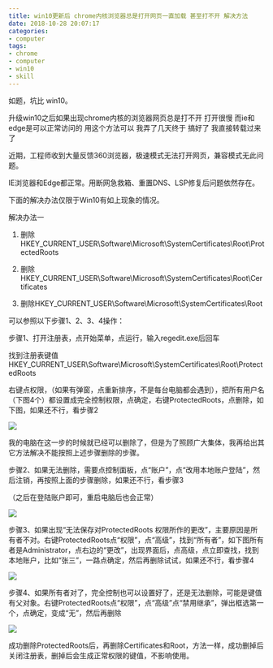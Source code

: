 ```yaml
---
title: win10更新后 chrome内核浏览器总是打开网页一直加载 甚至打不开 解决方法
date: 2018-10-28 20:07:17
categories:
- computer
tags:
- chrome
- computer
- win10
- skill
---
```

如题，坑比 win10。

<!-- more -->

升级win10之后如果出现chrome内核的浏览器网页总是打不开 打开很慢 而ie和edge是可以正常访问的 用这个方法可以 我弄了几天终于 搞好了 我直接转载过来了 

近期，工程师收到大量反馈360浏览器，极速模式无法打开网页，兼容模式无此问题。

IE浏览器和Edge都正常。用断网急救箱、重置DNS、LSP修复后问题依然存在。

下面的解决办法仅限于Win10有如上现象的情况。

解决办法一

1. 删除HKEY_CURRENT_USER\Software\Microsoft\SystemCertificates\Root\ProtectedRoots 

2. 删除HKEY_CURRENT_USER\Software\Microsoft\SystemCertificates\Root\Certificates

3. 删除HKEY_CURRENT_USER\Software\Microsoft\SystemCertificates\Root

可以参照以下步骤1、2、3、4操作：

步骤1、打开注册表，点开始菜单，点运行，输入regedit.exe后回车

找到注册表键值HKEY_CURRENT_USER\Software\Microsoft\SystemCertificates\Root\ProtectedRoots 

右键点权限，（如果有弹窗，点重新排序，不是每台电脑都会遇到），把所有用户名（下图4个）都设置成完全控制权限，点确定，右键ProtectedRoots，点删除，如下图，如果还不行，看步骤2

![](/images/computer/2_0.png)

我的电脑在这一步的时候就已经可以删除了，但是为了照顾广大集体，我再给出其它方法解决不能按照上述步骤删除的步骤。

步骤2、如果无法删除，需要点控制面板，点“账户”，点“改用本地账户登陆”，然后注销，再按照上面的步骤删除，如果还不行，看步骤3

（之后在登陆账户即可，重启电脑后也会正常）

![](/images/computer/2_1.png)

步骤3、如果出现“无法保存对ProtectedRoots 权限所作的更改”，主要原因是所有者不对。右键ProtectedRoots点“权限”，点“高级”，找到“所有者”，如下图所有者是Administrator，点右边的“更改”，出现界面后，点高级，点立即查找，找到本地账户，比如“张三”，一路点确定，然后再删除试试，如果还不行，看步骤4

![](/images/computer/2_2.png)

步骤4、如果所有者对了，完全控制也可以设置好了，还是无法删除，可能是键值有父对象。右键ProtectedRoots点“权限”，点“高级”点“禁用继承”，弹出框选第一个，点确定，变成“无”，然后再删除

![](/images/computer/2_3.jpg)

成功删除ProtectedRoots后，再删除Certificates和Root，方法一样，成功删掉后关闭注册表，删掉后会生成正常权限的键值，不影响使用。




